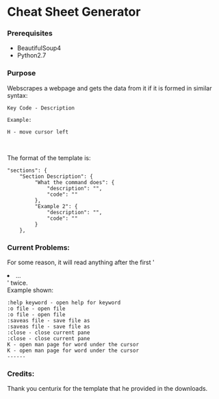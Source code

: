 # Cheat Sheet Generator
### Prerequisites
* BeautifulSoup4
* Python2.7

### Purpose
Webscrapes a webpage and gets the data from it if it is formed in similar syntax:
```
Key Code - Description

Example:

H - move cursor left
```
<br>

The format of the template is:
```
"sections": {
    "Section Description": {
         "What the command does": {
             "description": "",
             "code": ""
         },
         "Example 2": {
             "description": "",
             "code": ""
         }
    },

```

### Current Problems:
For some reason, it will read anything after the first '<li>...</li>' twice.
<br>
Example shown:
```
:help keyword - open help for keyword
:o file - open file
:o file - open file
:saveas file - save file as
:saveas file - save file as
:close - close current pane
:close - close current pane
K - open man page for word under the cursor
K - open man page for word under the cursor
------

```

### Credits:
Thank you centurix for the template that he provided in the downloads.
